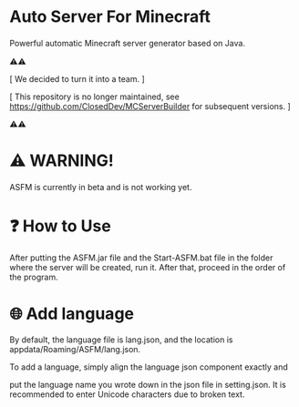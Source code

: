 

# Auto Server For Minecraft
Powerful automatic Minecraft server generator based on Java.
ㅤ

⚠️⚠️

[ We decided to turn it into a team. ]

[ This repository is no longer maintained, see https://github.com/ClosedDev/MCServerBuilder for subsequent versions. ]

⚠️⚠️

# ⚠ WARNING!
ASFM is currently in beta and is not working yet.
ㅤ
ㅤ
# ❓ How to Use 
After putting the ASFM.jar file and the Start-ASFM.bat file in the folder where the server will be created,
run it. After that,
proceed in the order of the program.

# 🌐 Add language
By default, the language file is lang.json,
and the location is appdata/Roaming/ASFM/lang.json.

To add a language, simply align the language json component exactly and

put the language name you wrote down in the json file in setting.json.
It is recommended to enter Unicode characters due to broken text.
